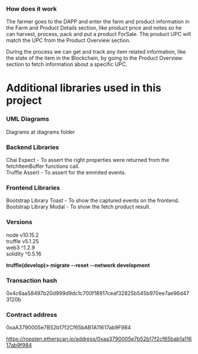 ### How does it work
The farmer goes to the DAPP and enter the farm and product information in the Farm and Product Details section, like product price and notes so he can harvest, process, pack and put a product ForSale. The product UPC will match the UPC from the Product Overview section.       

During the process we can get and track any item related information, like the state of the item in the Blockchain, by going to the Product Overview section to fetch information about a specific UPC.   

# Additional libraries used in this project

### UML Diagrams
Diagrams at diagrams folder

### Backend Libraries
Chai Expect - To assert the right properties were returned from the fetchItemBuffer functions call.   
Truffle Assert - To assert for the emmited events.   

### Frontend Libraries
Bootstrap Library Toast - To show the captured events on the frontend.   
Bootstrap Library Modal - To show the fetch product result.   

### Versions
node v10.15.2   
truffle v5.1.25   
web3 ^1.2.9   
solidity ^0.5.16   


**truffle(develop)> migrate --reset --network development**
  

### Transaction hash
0x4c6aa58497b20d999d9dc1c700f18917ceaf32825b545b970ee7ae96d473120b

### Contract address
0xaA3790005e7B52b17f2Cf65bAB1A11617ab9F984

https://ropsten.etherscan.io/address/0xaa3790005e7b52b17f2cf65bab1a11617ab9f984
